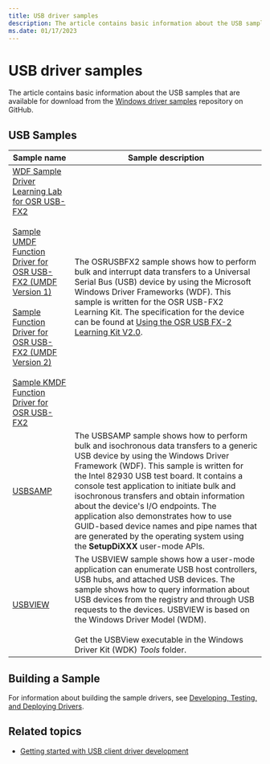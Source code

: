 ```yaml
---
title: USB driver samples
description: The article contains basic information about the USB samples that are available for download from the Windows driver samples repository on GitHub.
ms.date: 01/17/2023
---
```


# USB driver samples

The article contains basic information about the USB samples that are available for download from the [Windows driver samples](https://go.microsoft.com/fwlink/p/?LinkId=616507) repository on GitHub.

## USB Samples

| Sample name | Sample description |
|---|---|
| [WDF Sample Driver Learning Lab for OSR USB-FX2](https://go.microsoft.com/fwlink/p/?LinkId=618936)</br></br>[Sample UMDF Function Driver for OSR USB-FX2 (UMDF Version 1)](../wdf/user-mode-driver-framework-design-guide.md)</br></br>[Sample Function Driver for OSR USB-FX2 (UMDF Version 2)](/samples/microsoft/windows-driver-samples/sample-function-driver-for-osr-usb-fx2-umdf-version-2/)</br></br>[Sample KMDF Function Driver for OSR USB-FX2](https://go.microsoft.com/fwlink/p/?LinkId=618937) | The OSRUSBFX2 sample shows how to perform bulk and interrupt data transfers to a Universal Serial Bus (USB) device by using the Microsoft Windows Driver Frameworks (WDF). This sample is written for the OSR USB-FX2 Learning Kit. The specification for the device can be found at [Using the OSR USB FX-2 Learning Kit V2.0](https://go.microsoft.com/fwlink/p/?linkid=64091). |
| [USBSAMP](https://go.microsoft.com/fwlink/p/?LinkId=618938) | The USBSAMP sample shows how to perform bulk and isochronous data transfers to a generic USB device by using the Windows Driver Framework (WDF). This sample is written for the Intel 82930 USB test board. It contains a console test application to initiate bulk and isochronous transfers and obtain information about the device's I/O endpoints. The application also demonstrates how to use GUID-based device names and pipe names that are generated by the operating system using the **SetupDiXXX** user-mode APIs. |
| [USBVIEW](https://go.microsoft.com/fwlink/p/?LinkId=618004) | The USBVIEW sample shows how a user-mode application can enumerate USB host controllers, USB hubs, and attached USB devices. The sample shows how to query information about USB devices from the registry and through USB requests to the devices. USBVIEW is based on the Windows Driver Model (WDM).</br></br>Get the USBView executable in the Windows Driver Kit (WDK) *Tools* folder. |

## Building a Sample

For information about building the sample drivers, see [Developing, Testing, and Deploying Drivers](/windows-hardware/drivers).

## Related topics

- [Getting started with USB client driver development](getting-started-with-usb-client-driver-development.md)
